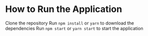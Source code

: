 # How to Run the Application

Clone the repository
Run `npm install` or `yarn` to download the dependencies 
Run `npm start` or `yarn start` to start the application
